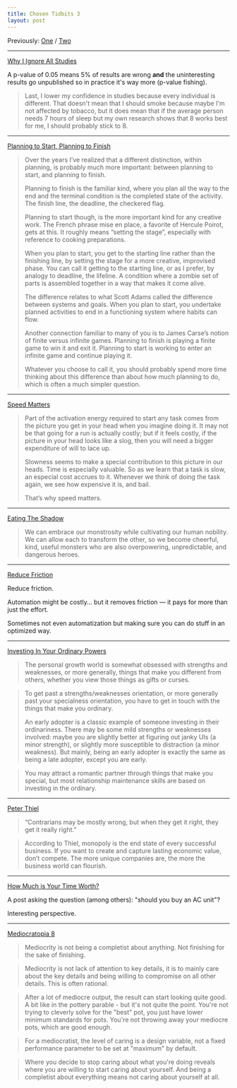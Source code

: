 ```yaml
---
title: Chosen Tidbits 3
layout: post
---
```


Previously: [One] / [Two]

[One]: /chosen-tidbits-1/
[Two]: /chosen-tidbits-2/

--------------------------------------------------------------------------------

[Why I Ignore All Studies](http://tynan.com/ignore)

A p-value of 0.05 means 5% of results are wrong **and** the uninteresting
results go unpublished so in practice it's way more (p-value fishing).

> Last, I lower my confidence in studies because every individual is different.
> That doesn't mean that I should smoke because maybe I'm not affected by
> tobacco, but it does mean that if the average person needs 7 hours of sleep
> but my own research shows that 8 works best for me, I should probably stick to
> 8.

--------------------------------------------------------------------------------

[Planning to Start, Planning to Finish][planning]

[planning]: https://breakingsmart.substack.com/p/planning-to-start-planning-to-finish

> Over the years I’ve realized that a different distinction, within planning, is
> probably much more important: between planning to start, and planning to finish.
>
> Planning to finish is the familiar kind, where you plan all the way to the end
> and the terminal condition is the completed state of the activity. The finish
> line, the deadline, the checkered flag.
>
> Planning to start though, is the more important kind for any creative work.
> The French phrase mise en place, a favorite of Hercule Poirot, gets at this.
> It roughly means “setting the stage”, especially with reference to cooking
> preparations.
>
> When you plan to start, you get to the starting line rather than the finishing
> line, by setting the stage for a more creative, improvised phase. You can call
> it getting to the starting line, or as I prefer, by analogy to deadline, the
> lifeline. A condition where a zombie set of parts is assembled together in a
> way that makes it come alive.
>
> The difference relates to what Scott Adams called the difference between
> systems and goals. When you plan to start, you undertake planned activities to
> end in a functioning system where habits can flow.
>
> Another connection familiar to many of you is to James Carse’s notion of
> finite versus infinite games. Planning to finish is playing a finite game to
> win it and exit it. Planning to start is working to enter an infinite game and
> continue playing it.
>
> Whatever you choose to call it, you should probably spend more time thinking
> about this difference than about how much planning to do, which is often a
> much simpler question.

--------------------------------------------------------------------------------

[Speed Matters](http://jsomers.net/blog/speed-matters)

> Part of the activation energy required to start any task comes from the
> picture you get in your head when you imagine doing it. It may not be that
> going for a run is actually costly; but if it feels costly, if the picture in
> your head looks like a slog, then you will need a bigger expenditure of will
> to lace up.
>
> Slowness seems to make a special contribution to this picture in our heads.
> Time is especially valuable. So as we learn that a task is slow, an especial
> cost accrues to it. Whenever we think of doing the task again, we see how
> expensive it is, and bail.
>
> That’s why speed matters.

---------------------------------------------------------------------------------

[Eating The Shadow](https://buddhism-for-vampires.com/eating-the-shadow)

> We can embrace our monstrosity while cultivating our human nobility. We can
> allow each to transform the other, so we become cheerful, kind, useful
> monsters who are also overpowering, unpredictable, and dangerous heroes.

--------------------------------------------------------------------------------

[Reduce Friction](http://tynan.com/reducefriction)

Reduce friction.

Automation might be costly... but it removes friction — it pays for more than
just the effort.

Sometimes not even automatization but making sure you can do stuff in an
optimized way.

--------------------------------------------------------------------------------

[Investing In Your Ordinary Powers][ordinary]

[ordinary]: https://breakingsmart.substack.com/p/investing-in-your-ordinary-powers

> The personal growth world is somewhat obsessed with strengths and weaknesses,
> or more generally, things that make you different from others, whether you
> view those things as gifts or curses.

<!-- -->

> To get past a strengths/weaknesses orientation, or more generally past your
> specialness orientation, you have to get in touch with the things that make
> you ordinary.
>
> An early adopter is a classic example of someone investing in their
> ordinariness. There may be some mild strengths or weaknesses involved: maybe you
> are slightly better at figuring out janky UIs (a minor strength), or slightly
> more susceptible to distraction (a minor weakness). But mainly, being an early
> adopter is exactly the same as being a late adopter, except you are early.

<!-- -->

> You may attract a romantic partner through things that make you special, but
> most relationship maintenance skills are based on investing in the ordinary.

--------------------------------------------------------------------------------

[Peter Thiel](https://www.perell.com/blog/peter-thiel)

> “Contrarians may be mostly wrong, but when they get it right, they get it really
> right.”

<!-- -->

> According to Thiel, monopoly is the end state of every successful business. If
> you want to create and capture lasting economic value, don’t compete. The more
> unique companies are, the more the business world can flourish.

--------------------------------------------------------------------------------

[How Much is Your Time Worth?][worth]

[worth]: https://www.lesswrong.com/posts/y5RoNDPcfJqm3vfQA/the-value-of-your-time-or-why-you-should-buy-an-ac

A post asking the question (among others): "should you buy an AC unit"?

Interesting perspective.

--------------------------------------------------------------------------------

[Mediocratopia 8][mediocratopia]

[mediocratopia]: https://www.ribbonfarm.com/2019/09/16/mediocratopia-8/

> Mediocrity is not being a completist about anything. Not finishing for the sake
> of finishing.

<!-- -->

> Mediocrity is not lack of attention to key details, it is to mainly care about
> the key details and being willing to compromise on all other details. This is
> often rational.

<!-- -->

> After a lot of mediocre output, the result can start looking quite good. A bit
> like in the pottery parable - but it's not quite the point. You're not trying
> to cleverly solve for the "best" pot, you just have lower minimum standards
> for pots. You're not throwing away your mediocre pots, which are good enough.

<!-- -->

> For a mediocratist, the level of caring is a design variable, not a fixed
> performance parameter to be set at "maximum" by default.

<!-- -->

> Where you decide to stop caring about what you're doing reveals where you are
> willing to start caring about yourself. And being a completist about
> everything means not caring about yourself at all.
